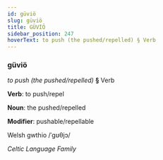 ```yaml
---
id: güviö
slug: güviö
title: GÜVİÖ
sidebar_position: 247
hoverText: to push (the pushed/repelled) § Verb
---
```


### güviö

*to push (the pushed/repelled)* **§** Verb

**Verb**: to push/repel

**Noun**: the pushed/repelled

**Modifier**: pushable/repellable

Welsh gwthio /ˈɡʊθjɔ/

*Celtic Language Family*